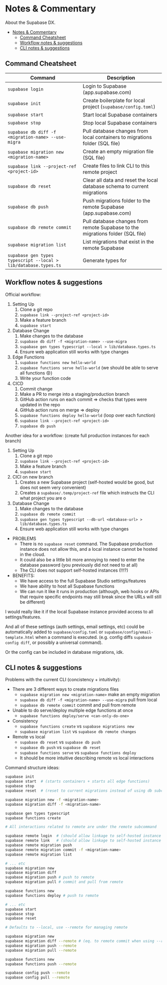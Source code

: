 # Notes & Commentary

About the Supabase DX.

- [Notes & Commentary](#notes--commentary)
  - [Command Cheatsheet](#command-cheatsheet)
  - [Workflow notes & suggestions](#workflow-notes--suggestions)
  - [CLI notes & suggestions](#cli-notes--suggestions)

## Command Cheatsheet

| Command                                                         | Description                                                                    |
| --------------------------------------------------------------- | ------------------------------------------------------------------------------ |
| `supabase login`                                                | Login to Supabase (app.supabase.com)                                           |
| `supabase init`                                                 | Create boilerplate for local project (`supabase/config.toml`)                  |
| `supabase start`                                                | Start local Supabase containers                                                |
| `supabase stop`                                                 | Stop local Supabase containers                                                 |
| `supabase db diff -f <migration-name> --use-migra`              | Pull database changes from local containers to migrations folder (SQL file)    |
| `supabase migration new <migration-name>`                       | Create an empty migration file (SQL file)                                      |
| `supabase link --project-ref <project-id>`                      | Create files to link CLI to this remote project                                |
| `supabase db reset`                                             | Clear all data and reset the local database schema to current migrations       |
| `supabase db push`                                              | Push migrations folder to the remote Supabase (app.supabase.com)               |
| `supabase db remote commit`                                     | Pull database changes from remote Supabase to the migrations folder (SQL file) |
| `supabase migration list`                                       | List migrations that exist in the remote Supabase                              |
| `supabase gen types typescript --local > lib/database.types.ts` | Generate types for                                                             |

## Workflow notes & suggestions

Official workflow:
1. Setting Up
   1. Clone a git repo
   2. `supabase link --project-ref <project-id>`
   3. Make a feature branch
   4. `supabase start`
2. Database Change
   1. Make changes to the database
   2. `supabase db diff -f <migration-name> --use-migra`
   3. `supabase gen types typescript --local > lib/database.types.ts`
   4. Ensure web application still works with type changes
3. Edge Functions
   1. `supabase functions new hello-world`
   2. `supabase functions serve hello-world` (we should be able to serve all functions 😡)
   3. Write your function code
4. CICD
   1. Commit change
   2. Make a PR to merge into a staging/production branch
   3. GitHub action runs on each commit => checks that types were updated in the repo
   4. GitHub action runs on merge => deploy
   5. `supabase functions deploy hello-world` (loop over each function)
   6. `supabase link --project-ref <project-id>`
   7. `supabase db push`

Another idea for a workflow: (create full production instances for each branch)
1. Setting Up
   1. Clone a git repo
   2. `supabase link --project-ref <project-id>`
   3. Make a feature branch
   4. `supabase start`
2. CICI on new branch
   1. Creates a new Supabase project (self-hosted would be good, but does not seem very convenient)
   2. Creates a `supabase/.temp/project-ref` file which instructs the CLI what project you are o
3. Database Change
   1. Make changes to the database
   2. `supabase db remote commit`
   3. `supabase gen types typescript --db-url <database-url> > lib/database.types.ts`
   4. Ensure web application still works with type changes
* PROBLEMS
   * There is no `supabase reset` command. The Supabase production instance does not allow this, and a local instance cannot be hosted in the cloud.
   * It could also be a little bit more annoying to need to enter the database password (you previously did not need to at all)
   * The CLI does not support self-hosted instances (!!!?)
* BENEFITS:
   * We have access to the full Supabase Studio settings/features
   * We have ability to host all Supabase functions
   * We can run it like it runs in production (although, web hooks or APIs that require specific endpoints may still break since the URLs will still be different)

I would really like it if the local Supabase instance provided access to all settings/features.

And all of these settings (auth settings, email settings, etc) could be automatically added
to `supabase/config.toml` or `supabase/config/email-template.html` when a command is executed.
(e.g. config diffs `supabase config diff`, or possibly a universal command).

Or the config can be included in database migrations, idk.

## CLI notes & suggestions

Problems with the current CLI (concistency + intuitivity):
* There are 3 different ways to create migrations files
  * `supabase migration new <migration-name>` make an empty migration
  * `supabase db diff -f <migration-name> --use-migra` pull from local
  * `supabase db remote commit` commit and pull from remote
* Unable to do serve/deploy multiple edge functions at once
  * `supabase functions deploy/serve <can-only-do-one>`
* Consistency
  * `supabase functions create` vs `supabase migrations new`
  * `supabase migration list` vs `supabase db remote changes`
* Remote vs local
  * `supabase db reset` vs `supabase db push`
  * `supabase db push` vs `supabase db reset`
  * `supabase functions serve` vs `supabase functions deploy`
  * It should be more intuitive describing remote vs local interactions

Command structure ideas:
```bash
supabase init
supabase start  # (starts containers + starts all edge functions)
supabase stop
supabase reset  # (reset to current migrations instead of using db subcommand)

supabase migration new -f <migration-name>
supabase migration diff -f <migration-name>

supabase gen types typescript
supabase functions create

# All interactions related to remote are under the remote subcommand

supabase remote login  # (should allow linkage to self-hosted instance too)
supabase remote link   # (should allow linkage to self-hosted instance too)
supabase remote migration push
supabase remote migration commit -f <migration-name>
supabase remote migration list
```
```bash
# ... etc
supabase migration new
supabase migration diff
supabase migration push # push to remote
supabase migration pull # commit and pull from remote

supabase functions new
supabase functions deploy # push to remote
```
```bash
# ... etc
supabase start
supabase stop
supabase reset

# Defaults to --local, use --remote for managing remote

supabase migration new
supabase migration diff --remote # (eq. to remote commit when using --remote)
supabase migration push --remote
supabase migration pull --remote

supabase functions new
supabase functions push --remote

supabase config push --remote
supabase config pull --remote
```